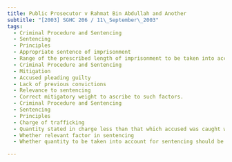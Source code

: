 ```yaml
---
title: Public Prosecutor v Rahmat Bin Abdullah and Another 
subtitle: "[2003] SGHC 206 / 11\_September\_2003"
tags:
  - Criminal Procedure and Sentencing
  - Sentencing
  - Principles
  - Appropriate sentence of imprisonment
  - Range of the prescribed length of imprisonment to be taken into account.
  - Criminal Procedure and Sentencing
  - Mitigation
  - Accused pleading guilty
  - Lack of previous convictions
  - Relevance to sentencing
  - Correct mitigatory weight to ascribe to such factors.
  - Criminal Procedure and Sentencing
  - Sentencing
  - Principles
  - Charge of trafficking
  - Quantity stated in charge less than that which accused was caught with
  - Whether relevant factor in sentencing
  - Whether quantity to be taken into account for sentencing should be that stated in the charge.

---
```


